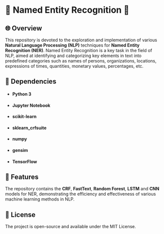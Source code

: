 # 🤖 Named Entity Recognition 🤖

## 🌐 Overview

This repository is devoted to the exploration and implementation of various **Natural Language Processing (NLP)** techniques for **Named Entity Recognition (NER)**. Named Entity Recognition is a key task in the field of NLP, aimed at identifying and categorizing key elements in text into predefined categories such as names of persons, organizations, locations, expressions of times, quantities, monetary values, percentages, etc.

## 🔗 Dependencies

- #### Python 3
- #### Jupyter Notebook
- #### scikit-learn
- #### sklearn_crfsuite
- #### numpy
- #### gensim
- #### TensorFlow

## 🚀 Features

The repository contains the **CRF**, **FastText**, **Random Forest**, **LSTM** and **CNN** models for NER, demonstrating the efficiency and effectiveness of various machine learning methods in NLP.

## 📄 License

The project is open-source and available under the MIT License.
